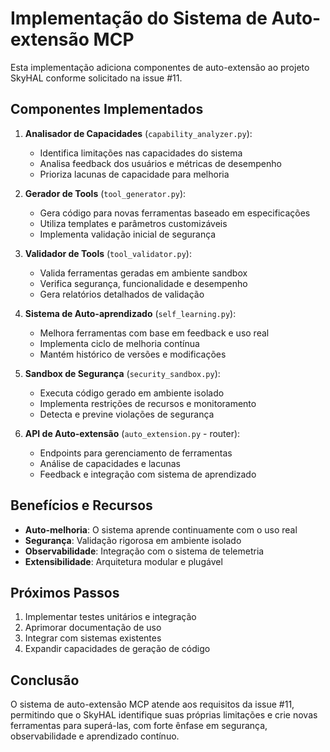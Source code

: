 # Implementação do Sistema de Auto-extensão MCP

Esta implementação adiciona componentes de auto-extensão ao projeto SkyHAL conforme solicitado na issue #11.

## Componentes Implementados

1. **Analisador de Capacidades** (`capability_analyzer.py`):
   - Identifica limitações nas capacidades do sistema
   - Analisa feedback dos usuários e métricas de desempenho
   - Prioriza lacunas de capacidade para melhoria

2. **Gerador de Tools** (`tool_generator.py`):
   - Gera código para novas ferramentas baseado em especificações
   - Utiliza templates e parâmetros customizáveis
   - Implementa validação inicial de segurança

3. **Validador de Tools** (`tool_validator.py`):
   - Valida ferramentas geradas em ambiente sandbox
   - Verifica segurança, funcionalidade e desempenho
   - Gera relatórios detalhados de validação

4. **Sistema de Auto-aprendizado** (`self_learning.py`):
   - Melhora ferramentas com base em feedback e uso real
   - Implementa ciclo de melhoria contínua
   - Mantém histórico de versões e modificações

5. **Sandbox de Segurança** (`security_sandbox.py`):
   - Executa código gerado em ambiente isolado
   - Implementa restrições de recursos e monitoramento
   - Detecta e previne violações de segurança

6. **API de Auto-extensão** (`auto_extension.py` - router):
   - Endpoints para gerenciamento de ferramentas
   - Análise de capacidades e lacunas
   - Feedback e integração com sistema de aprendizado

## Benefícios e Recursos

- **Auto-melhoria**: O sistema aprende continuamente com o uso real
- **Segurança**: Validação rigorosa em ambiente isolado
- **Observabilidade**: Integração com o sistema de telemetria
- **Extensibilidade**: Arquitetura modular e plugável

## Próximos Passos

1. Implementar testes unitários e integração
2. Aprimorar documentação de uso
3. Integrar com sistemas existentes
4. Expandir capacidades de geração de código

## Conclusão

O sistema de auto-extensão MCP atende aos requisitos da issue #11, permitindo que o SkyHAL identifique suas próprias limitações e crie novas ferramentas para superá-las, com forte ênfase em segurança, observabilidade e aprendizado contínuo.
